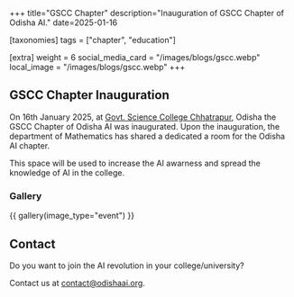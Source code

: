 +++
title="GSCC Chapter"
description="Inauguration of GSCC Chapter of Odisha AI."
date=2025-01-16

[taxonomies]
tags = ["chapter", "education"]

[extra]
weight = 6
social_media_card = "/images/blogs/gscc.webp"
local_image = "/images/blogs/gscc.webp"
+++

## GSCC Chapter Inauguration
On 16th January 2025, at [Govt. Science College Chhatrapur](https://www.gscc.ac.in/), Odisha the GSCC Chapter of Odisha AI was inaugurated. Upon the inauguration, the department of Mathematics has shared a dedicated a room for the Odisha AI chapter.

This space will be used to increase the AI awarness and spread the knowledge of AI in the college.

### Gallery

{{ gallery(image_type="event") }}

## Contact

Do you want to join the AI revolution in your college/university? 

Contact us at [contact@odishaai.org](mailto:contact@odishaai.org).